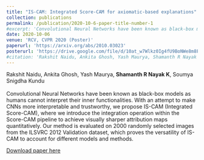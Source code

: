 ```yaml
---
title: "IS-CAM: Integrated Score-CAM for axiomatic-based explanations"
collection: publications
permalink: /publication/2020-10-6-paper-title-number-1
#excerpt: 'Convolutional Neural Networks have been known as black-box models as humans cannot interpret their inner functionalities. With an attempt to make CNNs more interpretable and trustworthy, we propose IS-CAM (Integrated Score-CAM), where we introduce the integration operation within the Score-CAM pipeline to achieve visually sharper attribution maps quantitatively. Our method is evaluated on 2000 randomly selected images from the ILSVRC 2012 Validation dataset, which proves the versatility of IS-CAM to account for different models and methods.'
date: 2020-10-06
venue: 'RCV, CVPR 2020 (Poster)'
paperurl: 'https://arxiv.org/abs/2010.03023'
posterurl: 'https://drive.google.com/file/d/10at_w7Wlkz0Ig4fU9BoNWe8m8FttlaDD/view'
#citation: 'Rakshit Naidu, Ankita Ghosh, Yash Maurya, Shamanth R Nayak K, Soumya Snigdha Kundu'
---
```

Rakshit Naidu, Ankita Ghosh, Yash Maurya, **Shamanth R Nayak K**, Soumya Snigdha Kundu <br><br>
Convolutional Neural Networks have been known as black-box models as humans cannot interpret their inner functionalities. With an attempt to make CNNs more interpretable and trustworthy, we propose IS-CAM (Integrated Score-CAM), where we introduce the integration operation within the Score-CAM pipeline to achieve visually sharper attribution maps quantitatively. Our method is evaluated on 2000 randomly selected images from the ILSVRC 2012 Validation dataset, which proves the versatility of IS-CAM to account for different models and methods.<br>

[Download paper here](https://arxiv.org/abs/2010.03023)

